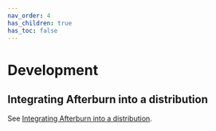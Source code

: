 ```yaml
---
nav_order: 4
has_children: true
has_toc: false
---
```


# Development

## Integrating Afterburn into a distribution

See [Integrating Afterburn into a distribution](development/distro.md).

